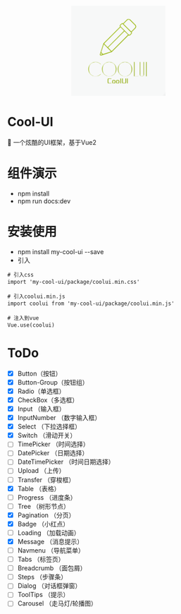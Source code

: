 <div align=center><a href="https://github.com/ns2250225/cool-ui" target="blank"><img src="https://github.com/ns2250225/cool-ui/blob/master/docs/.vuepress/public/logo.png?raw=true"/></a></div> 

# Cool-UI
🎨  一个炫酷的UI框架，基于Vue2

# 组件演示
- npm install
- npm run docs:dev

# 安装使用
- npm install my-cool-ui --save
- 引入
```
# 引入css
import 'my-cool-ui/package/coolui.min.css'  

# 引入coolui.min.js
import coolui from 'my-cool-ui/package/coolui.min.js'  

# 注入到vue
Vue.use(coolui)
```

# ToDo
- [x] Button（按钮）
- [x] Button-Group（按钮组）
- [x] Radio（单选框）
- [x] CheckBox（多选框）
- [x] Input （输入框）
- [x] InputNumber （数字输入框）
- [x] Select （下拉选择框）
- [x] Switch （滑动开关）
- [ ] TimePicker （时间选择）
- [ ] DatePicker  （日期选择）
- [ ] DateTimePicker （时间日期选择）
- [ ] Upload （上传）
- [ ] Transfer （穿梭框）
- [x] Table （表格）
- [ ] Progress （进度条）
- [ ] Tree （树形节点）
- [x] Pagination （分页）
- [x] Badge （小红点）
- [ ] Loading （加载动画）
- [x] Message （消息提示）
- [ ] Navmenu  （导航菜单）
- [ ] Tabs  （标签页）
- [ ] Breadcrumb （面包屑）
- [ ] Steps （步骤条）
- [ ] Dialog （对话框弹窗）
- [ ] ToolTips （提示）
- [ ] Carousel  （走马灯/轮播图）
